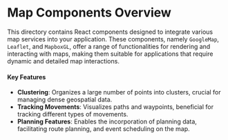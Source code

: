 # Map Components Overview

This directory contains React components designed to integrate various map services into your application. These components, namely `GoogleMap`, `Leaflet`, and `MapboxGL`, offer a range of functionalities for rendering and interacting with maps, making them suitable for applications that require dynamic and detailed map interactions.

#### Key Features

- **Clustering**: Organizes a large number of points into clusters, crucial for managing dense geospatial data.
- **Tracking Movements**: Visualizes paths and waypoints, beneficial for tracking different types of movements.
- **Planning Features**: Enables the incorporation of planning data, facilitating route planning, and event scheduling on the map.
